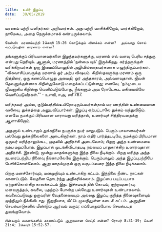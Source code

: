 ```yaml
---
title:  உயிர் இழப்பு
date:   30/05/2019
---
```


மரணம் பற்றி மனிதர்கள் அறிவார்கள்.  அது பற்றி வாசிக்கிறோம், பார்க்கிறோம், நாமேகூட அதை நெருக்கமாகக் கண்டிருக்கலாம்.

`கேள்வி: மரணம்பற்றி 1கொரி 15:26 கொடுக்கும் விளக்கம் என்ன?  அவ்வாறு சொல் லப்படுவதின் காரணம் என்ன?`

தங்களுக்குப் பிரியமானவர்களை இழந்தவர்களுக்கு, மரணம் எவ் வளவு பெரிய சத்துரு என்பது தெரியும்.  ஆனால், மரணத்தில் ‘நன்மை யும்’ இருக்கிறது.  கர்த்தருக்குள் மரிக்கிறவர்கள் ஒரு இமைப்பொழுதில் அழிவில்லாதவர்களாக எழுந்திருப்பார்கள்.  “விசுவாசிப்பவருக்கு மரணம் ஓர் அற்ப விஷயம். கிறிஸ்தவருக்கு மரணம் ஒரு நித்திரை, ஒரு கணப்பொழுது அமைதி, ஓர் அந்தகாரம், அவ்வளவுதான்.  ஜீவன் தேவனுக்குள்ளாக கிறிஸ்துவோடு மறைக்கப்பட்டுள்ளது; எனவே, ‘நம்முடைய ஜீவனாகிய கிறிஸ்து வெளிப்படும்போது, நீங்களும் அவ ரோடேகூட மகிமையிலே வெளிப்படுவீர்கள்.”‘ - உஎஙி, ஈஅ, ணீ 787.

மரித்தவர் அல்ல, குடும்பத்தில்உயிரோடிருப்பவர்கள்தாம் மர ணத்தின் உண்மையான வலியை, துக்கத்தை அனுபவிப்பார்கள். இழப்பு ஏற்பட்டாலே துக்கம் வந்துவிடும்.  எனவே நமக்குப் பிரியமான யாராவது மரித்தால், உணர்வுச் சித்திரவதைக்கு ஆளாகிறோம்.

அதனால் உண்டாகும் துக்கநிலை நபருக்க நபர் மாறுபடும்.  பெரும் பாலானவர்கள் பல்வேறு துக்கநிலைகளை அடைகிறார்கள்.  நாம் எதிர் பார்த்தபடியே, நமக்குப் பிரியமான ஒருவர் மரித்தாலும்கூட, முதலில் அதிர்ச்சி அடைவோம்; பிறகு அந்த உண்மையை நம்ப மறுப்போம்.  இழப்பால் முடங்கிவிடாதபடி நம்மைப் பாதுகாக்கிற உணர்வுதான் அதிர்ச்சி.  இரண்டு, மூன்று மாதங்களுக்கு இந்த நிலை நீடிக்கும்.  பிறகு மரித்த அந்த நபரைப்பற்றிய நினைவு நீங்காமலேயே இருக்கும்.  பெரும்பாலும் அந்த இழப்புபற்றியே பேசிக்கொள்வோம்.  ஆறு மாதம்முதல் ஒரு வருடம்வரை இந்த நிலை நீடிக்கலாம்.

பிறகு மனச்சோர்வும், மனமுறிவும் உண்டாகிற கட்டம்.  இந்நிலை நீண்ட நாட்கள் காணப்படும்.  வேதனை தொடர்ந்து அதிகரிக்கலாம். இழப்பை படிப்படியாக ஏற்றுக்கொள்கிற காலக்கட்டம் இது.  இச்சமயத் தில் கோபம், குற்றவுணர்வு, மனவருத்தம், கவலை, பதற்றம் போன்ற பல்வேறு உணர்வுகள் உண்டாகலாம்.  கவலைப்படுவது ஒருவரின் வேதனையையும் அல்லது இழப்பு குறித்த நினைவுகளையும் முற்றிலும் நீக்கிவிடாது.  இறுதியாக, மீட்டெழுவதிலுள்ள கடைசி கட்டம்.  அனுதின செயல்பாடுகளில் மீண்டும் ஆர்வம் வரும்; எப்போதும்போல செயல்படத் துவங்குவோம்.

`பின்வரும் வசனங்களில் காணப்படும் ஆறுதலான செய்தி என்ன? ரோமர் 8:31-39; வெளி 21:4; 1கொரி 15:52-57.`